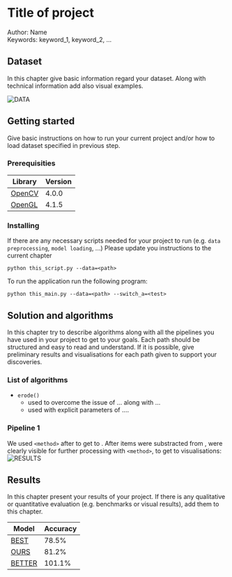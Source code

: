 # Title of project
Author: Name \
Keywords: keyword_1, keyword_2, ...

## Dataset
In this chapter give basic information regard your dataset. Along with technical information add also visual examples.

![DATA](https://images.pexels.com/photos/45201/kitty-cat-kitten-pet-45201.jpeg?auto=compress&cs=tinysrgb&dpr=1&w=250)

## Getting started
Give basic instructions on how to run your current project and/or how to load dataset specified in previous step.

### Prerequisities
| Library | Version |
| ------ | ------ |
| [OpenCV]  | 4.0.0 |
| [OpenGL] | 4.1.5 |
### Installing
If there are any necessary scripts needed for your project to run (e.g. `data preprocessing`, `model loading`, ...) Please update you instructions to the current chapter
```
python this_script.py --data=<path>
```

To run the application run the following program:
```
python this_main.py --data=<path> --switch_a=<test>
```

## Solution and algorithms
In this chapter try to describe algorithms along with all the pipelines you have used in your project to get to your goals. Each path should be structured and easy to read and understand. If it is possible, give preliminary results and visualisations for each path given to support your discoveries.

### List of algorithms
* `erode()`
  * used to overcome the issue of ... along with ... 
  * used with explicit parameters of ....

### Pipeline 1
We used `<method>` after <that> to get to <this>. After <those> items were substracted from <them>, <they> were clearly visible for further processing with `<method>`, to get to <these> visualisations:
![RESULTS](https://cdn-blog.adafruit.com/uploads/2019/02/ezgif-4-cbfa86351947.gif)

## Results
In this chapter present your results of your project. If there is any qualitative or quantitative evaluation (e.g. benchmarks or visual results), add them to this chapter.

| Model | Accuracy |
| ------ | ------ |
| [BEST]  | 78.5% |
| [OURS] | 81.2% |
| [BETTER] | 101.1% |

   [OpenCV]: <https://opencv.org/>
   [OpenGL]: <https://www.opengl.org/>
   [BEST]: <https://google.com>
   [OURS]: <https://google.com>
   [BETTER]: <https://google.com>
